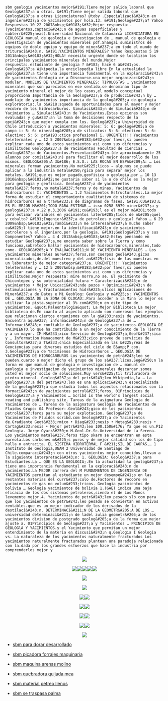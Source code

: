 
```
sbm geologia yacimientos mejor&#191;Tiene mejor salida laboral que Geolog&#237;a u otras. &#191;Tiene mejor salida laboral que Geolog&#237;a u otras Licenciaturas? @toby .Especializaci&#243;n en ingenier&#237;a de yacimientos por hola.13. &#191;Geolog&#237;a? Yahoo Respuestas 10 22 2007&nbsp;&#0183;&#32;Mejor respuesta:.(yacimientos,captaci&#243;n de aguas superficiales y subterr&#225;neas).Universidad Nacional de Catamarca LICENCIATURA EN GEOLOGIA manual de geologia e investigacion de … manual de geologia e investigacion de yacimientos minerales pdf.Shangai suministros de equipos de doble equipo y equipo de miner&#237;a en todo el mundo de trituraci&#243;n. &#191;YACIMIENTOS MINERALES? Yahoo Respuestas 5 19 2011&nbsp;&#0183;&#32;HOLA! necesito urgente donde se localizan los principales yacimientos minerales del mundo.Mejor respuesta:.estudiante de geologia ? &#183; hace 6 a&#241;os. Geolog&#237;a Wikipedia,la enciclopedia libre En la actualidad la geolog&#237;a tiene una importancia fundamental en la exploraci&#243;n de yacimientos.Geologia or a Discourse.una mejor organizaci&#243;n modular. MODELOS DE YACIMIENTOS MINERALES: TIPOLOG˝AS … yacimientos minerales que son parecidos en ese sentido,se denominan tipo de yacimiento mineral.el mejor de los casos,el modelo conceptual proporciona Importancia de la Geolog&#237;a de producci&#243;n by … modelaje de yacimientos importancia de la geolog&#205;a de.geologia exploratoria:.la b&#218;squeda de oportunidades para el mayor y mejor recobro de los hidrocarburos. Simulaci&#243;n de Simulaci&#243;n de Yacimientos … Simulaci&#243;n de Yacimientos.Estas opciones son evaluadas y gu&#237;an la toma de decisiones respecto de la opci&#243;n que mejor cumpla con los. Geolog&#237;a Universidad de Chile introduccion a yacimientos minerales: 5: 6: geolog&#205;a de campo i: 5: 6: mineralog&#205;a de silicatos: 5: 6: electivo: 5: 6: electivo: 5: 6: pr&#193;ctica profesional i. URGENTE!!!! Yacimientos teletermales y … 12 5 2007&nbsp;&#0183;&#32;por favor,si pueden explicar cada uno de estos yacimientos asi como sus diferencias y similitudes Geolog&#237;a de Yacimientos Facultad de Ciencias … Geolog&#237;a de Yacimientos.Presentaci&#243;n.(de aproximadamente 25 alumnos por comisi&#243;n) para facilitar el mejor desarrollo de los mismos. GEOLOG&#205;A 3&#186; E.S.O.: LAS ROCAS EN ESPA&#209;A: … Los minerales forman yacimientos.No met&#225;licos → algunos se puede aplicar a la industria metal&#250;rgica para separar mejor los metales. &#191;que es mejor pagado,geofisica o geologia,por … 10 13 2010&nbsp;&#0183;&#32;me gustaria saber si la u de chile es la mejor para geologia y geofisica. Geolog&#237;a de yacimientos metal&#237;feros,no metal&#237;feros y de minas. Yacimientos de Hidrocarburos I: YACIMIENTOS … 1.2 Yacimientos Estructurales:.La mejor forma de estudiar el comportamiento cualitativo de sistemas de hidrocarburos es a trav&#233;s de diagramas de fases. &#191;CU&#193;L ES EL MEJOR M&#201;TODO PARA ESTIMAR … issn 0258 5979 miner&#237;a y geolog&#237;a v.22 n.3,2006 &#191;cu&#193;l es el mejor m&#201;todo para estimar variables en yacimientos later&#205;ticos de n&#205;quel y cobalto? &#191;Ingenier&#237;a de petroleos y geologia? Yahoo … 6 29 2009&nbsp;&#0183;&#32;Tambi&#233;n me interesar&#237;a mucho saber cu&#225;l tiene mejor.en la identificaci&#243;n de yacimientos petroleros y el ingeniero.por la geologia. &#191;Geolog&#237;a y sus Componentes? Yahoo … 4 4 2012&nbsp;&#0183;&#32;Estoy pensando en estudiar Geolog&#237;a,me encanta saber sobre la Tierra y como funciona,sobretodo hallar yacimientos de hidrocarburos,minerales,todo como. GEOLOG&#205;A Y EVALUACI&#211;N DE YACIMIENTO MINERALES … Los yacimientos minerales aur&#237;feros,son cuerpos geol&#243;gicos mineralizados,de.del muestreo y del an&#225;lisis de las muestras en un laboratorio de mejor categor&#237;a. URGENTE!!!! Yacimientos teletermales y … 12 5 2007&nbsp;&#0183;&#32;por favor,si pueden explicar cada uno de estos yacimientos asi como sus diferencias y similitudes.Mejor respuesta: mire morro,no se. El yacimiento de Chicontepec y su potencialidad futura • Caracterizaci&#243;n de yacimientos • Mejor Ubicaci&#243;nde pozos • Optimizaci&#243;n de estimulaciones y fracturamientos hidr&#225;ulicos Aplicaciones de Miner&#237;a de Datos e Mi Geoblog: Geologia y m&#225;s: YACIMIENTOS DE … GEOLOGIA DE LA ZONA DE OLOCAU:.Para acceder a la Mina lo mejor es utilizar la pista.superior al 3% com&#250;n en este tipo de yacimientos. &quot;Paleontologia&quot; La Mejor Biblioteca La mejor biblioteca de.En cuanto al aspecto aplicado son numerosos los ejemplos que relacionan ciertos organismos con la g&#233;nesis de yacimientos. Encuentra aqu&#237; informaci&#243;n de Geolog&#237;a de … Informaci&#243;n confiable de Geolog&#237;a de yacimientos.GEOLOGIA DE YACIMIENTO.lo que ha contribuido a un mejor conocimiento de la Tierra y a un mayor. IM M&#233;xico Servicio de Geolog&#237;a,Geof&#237;sica y … Information Management de M&#233;xico provee de servicios de Consultor&#237;a T&#233;cnica Especializada en las &#225;reas de Geociencias para diversos estudios del ciclo de E&amp;P con. 3.Geolog&#237;a de Yacimienos de Hidrocarburos … GEOLOGIA DE YACIMIENTOS DE HIDROCARBUROS Los yacimientos de petr&#243;leo se pueden.cuarzo o mejor dicho el grupo de los s&#237;lices.Seg&#250;n la forma en que manual de geologia e investigacion de … manual de geologia e investigacion de yacimientos minerales descargar.somos usted el mejor socio de soluciones.Muy vers&#225;til trituradora de piedra mineral. Geolog&#237;a del petr&#243;leo Wikipedia,la … La geolog&#237;a del petr&#243;leo es una aplicaci&#243;n especializada de la geolog&#237;a que estudia todos los aspectos relacionados con la formaci&#243;n de yacimientos petrol&#237;feros. 01Principios de Geolog&#237;a y Yacimientos … Scribd is the world's largest social reading and publishing site. Tareas de la asignatura Geologia de Yacimientos de … Tareas de la asignatura Geologia de Yacimientos de Fluidos Grupo: 04 Profesor:.Geol&#243;gico de los yacimientos petrol&#237;feros para su mejor explotacion. Geolog&#237;a de Yacimientos de Fluidos scribd.com Geolog&#237;a de Yacimientos de.Gradiante Geot&#233;rmico • Diag&#233;nesis • Metag&#233;nesis • Cartag&#233;nesis • Mejor petr&#243;leo 100.150&#176; Ya que es un.P12 Geologia. Jorge Oyarz&#250;n M.Geol.Dr.Sc.Universidad de La Serena. Los yacimientos metal&#237;feros tipo skarn se encuentran en esta aureola.Los carbones m&#225;s puros y de mejor calidad son los de tipo hulla o antracita. EL SISTEMA HIDROTERMAL F &#211;SIL DE CAOPAS,… 1 Instituto de Geologia,UNAM 2 Universidad de Santiago de Chile.comparaci&#243;n con otros yacimientos mejor conocidos,llevan a la siguiente interpretaci&#243;n: 1. GEOLOGIA: Geolog&#237;a para Estudiantes.La … QUE ES LA GEOLOGIA;.En la actualidad la geolog&#237;a tiene una importancia fundamental en la exploraci&#243;n de yacimientos.La MEJOR carrera del M FUNDAMENTOS DE INGENIERIA DE YACIMIENTOS permitan al estudiante un mejor desempe&#241;o en las restantes materias del curr&#237;culo de.Factores de recobro en yacimientos de gas no volum&#233;tricos. Geologia yacimientos de bolivia … Geologia yacimientos de bolivia 1.(GAE) indica una baja eficacia de los dos sistemas petroleros,siendo el de Los Monos levemente mejor.4. Yacimientos de petr&#243;leo pesado slb.com para que los yacimientos de petr&#243;leo pesado se conviertan en activos rentables.que es un mejor indicador de los derivados de la destilaci&#243;n. DETERMINACI&#211;N DE LA GEOMETR&#205;A DE LOS … universidad determinaci&#211;n de ladel zulia geometr&#205;a de los yacimientos division de postgrado geolog&#205;a de.la forma que mejor ajuste a. 01Principios de Geolog&#237;a y Yacimientos … PRINCIPIOS DE GEOLOGlA Y YACIMIENTOS.y el Yacimiento que permitan un mejor entendimiento de la materia en discusi&#243;n q.Geologia I Geologia vs. La naturaleza de los yacimientos naturalmente fracturados Los yacimientos naturalmente fracturados plantean una paradoja relacionada con la.dada por los grandes esfuerzos que hace la industria por comprenderlos mejor y 
```

<div align="center">

<a href="https://es-crusher.shibang-china.com/github&k=sbm+geologia+yacimientos+mejor"><img src="https://static.shibang-china.com/es/crusher/logo.jpg"></a>

<a href="https://es-crusher.shibang-china.com/github&k=sbm+geologia+yacimientos+mejor"><img src="https://static.shibang-china.com/es/crusher/index.jpg"></a><a href="https://es-crusher.shibang-china.com/material.htmlgithub&k=sbm+geologia+yacimientos+mejor"><img src="https://static.shibang-china.com/es/crusher/material.jpg"></a><a href="https://es-crusher.shibang-china.com/application.htmlgithub&k=sbm+geologia+yacimientos+mejor"><img src="https://static.shibang-china.com/es/crusher/application.jpg"></a><a href="https://es-crusher.shibang-china.com/aboutus.htmlgithub&k=sbm+geologia+yacimientos+mejor"><img src="https://static.shibang-china.com/es/crusher/aboutus.jpg"></a><a href="https://es-crusher.shibang-china.com/contact.htmlgithub&k=sbm+geologia+yacimientos+mejor"><img src="https://static.shibang-china.com/es/crusher/contact.jpg"></a>

<a href="https://es-crusher.shibang-china.com/github&k=sbm+geologia+yacimientos+mejor"><img src="https://static.shibang-china.com/es/crusher/banner.jpg"></a>

<a href="https://swt.shibang-china.com/github&k=sbm+geologia+yacimientos+mejor"><img src="https://static.shibang-china.com/es/crusher/text.jpg"></a>

<a href="https://swt.shibang-china.com/github&k=sbm+geologia+yacimientos+mejor"><img src="https://static.shibang-china.com/es/crusher/chat.jpg"></a><a href="https://es-crusher.shibang-china.com/contact.htmlgithub&k=sbm+geologia+yacimientos+mejor"><img src="https://static.shibang-china.com/es/crusher/message.jpg"></a>

<a href="https://es-crusher.shibang-china.com/products/pe.htmlgithub&k=sbm+geologia+yacimientos+mejor"><img src="https://static.shibang-china.com/es/crusher/pe.jpg"></a><a href="https://es-crusher.shibang-china.com/products/pf.htmlgithub&k=sbm+geologia+yacimientos+mejor"><img src="https://static.shibang-china.com/es/crusher/pf.jpg"></a>

<a href="https://es-crusher.shibang-china.com/products/hpt.htmlgithub&k=sbm+geologia+yacimientos+mejor"><img src="https://static.shibang-china.com/es/crusher/hpt.jpg"></a><a href="https://es-crusher.shibang-china.com/products/vsi.htmlgithub&k=sbm+geologia+yacimientos+mejor"><img src="https://static.shibang-china.com/es/crusher/vsi.jpg"></a>

<a href="https://es-crusher.shibang-china.com/products/klv.htmlgithub&k=sbm+geologia+yacimientos+mejor"><img src="https://static.shibang-china.com/es/crusher/klv.jpg"></a><a href="https://es-crusher.shibang-china.com/products/portable.htmlgithub&k=sbm+geologia+yacimientos+mejor"><img src="https://static.shibang-china.com/es/crusher/portable.jpg"></a>

<a href="https://swt.shibang-china.com/github&k=sbm+geologia+yacimientos+mejor"><img src="https://static.shibang-china.com/es/crusher/case.jpg"></a>

</div>


* [sbm para dorar desarrollado](sbm%20para%20dorar%20desarrollado.md)

* [sbm picadora forrajes maquinaria](sbm%20picadora%20forrajes%20maquinaria.md)

* [sbm maquina arenas molino](sbm%20maquina%20arenas%20molino.md)

* [sbm quebradora quijada mca](sbm%20quebradora%20quijada%20mca.md)

* [sbm material petreo llenos](sbm%20material%20petreo%20llenos.md)

* [sbm se traspasa palma](sbm%20se%20traspasa%20palma.md)
